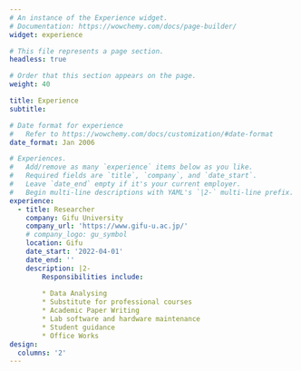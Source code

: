 ```yaml
---
# An instance of the Experience widget.
# Documentation: https://wowchemy.com/docs/page-builder/
widget: experience

# This file represents a page section.
headless: true

# Order that this section appears on the page.
weight: 40

title: Experience
subtitle:

# Date format for experience
#   Refer to https://wowchemy.com/docs/customization/#date-format
date_format: Jan 2006

# Experiences.
#   Add/remove as many `experience` items below as you like.
#   Required fields are `title`, `company`, and `date_start`.
#   Leave `date_end` empty if it's your current employer.
#   Begin multi-line descriptions with YAML's `|2-` multi-line prefix.
experience:
  - title: Researcher
    company: Gifu University
    company_url: 'https://www.gifu-u.ac.jp/'
    # company_logo: gu_symbol
    location: Gifu
    date_start: '2022-04-01'
    date_end: ''
    description: |2-
        Responsibilities include:
        
        * Data Analysing
        * Substitute for professional courses
        * Academic Paper Writing
        * Lab software and hardware maintenance
        * Student guidance
        * Office Works
design:
  columns: '2'
---
```

